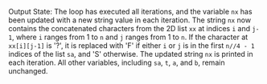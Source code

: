 Output State: The loop has executed all iterations, and the variable `nx` has been updated with a new string value in each iteration. The string `nx` now contains the concatenated characters from the 2D list `xx` at indices `i` and `j-1`, where `i` ranges from 1 to `n` and `j` ranges from 1 to `n`. If the character at `xx[i][j-1]` is '?', it is replaced with 'F' if either `i` or `j` is in the first `n//4 - 1` indices of the list `sa`, and 'S' otherwise. The updated string `nx` is printed in each iteration. All other variables, including `sa`, `t`, `a`, and `b`, remain unchanged.